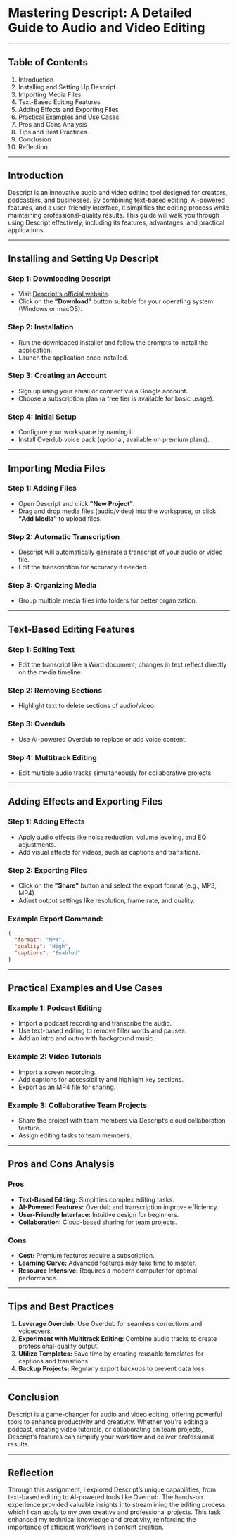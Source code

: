 # Mastering Descript: A Detailed Guide to Audio and Video Editing

---

## Table of Contents

1. Introduction  
2. Installing and Setting Up Descript  
3. Importing Media Files  
4. Text-Based Editing Features  
5. Adding Effects and Exporting Files  
6. Practical Examples and Use Cases  
7. Pros and Cons Analysis  
8. Tips and Best Practices  
9. Conclusion  
10. Reflection  

---

## Introduction

Descript is an innovative audio and video editing tool designed for creators, podcasters, and businesses. By combining text-based editing, AI-powered features, and a user-friendly interface, it simplifies the editing process while maintaining professional-quality results. This guide will walk you through using Descript effectively, including its features, advantages, and practical applications.

---

## Installing and Setting Up Descript

### Step 1: Downloading Descript
- Visit [Descript's official website](https://www.descript.com/).
- Click on the **"Download"** button suitable for your operating system (Windows or macOS).

### Step 2: Installation
- Run the downloaded installer and follow the prompts to install the application.
- Launch the application once installed.

### Step 3: Creating an Account
- Sign up using your email or connect via a Google account.
- Choose a subscription plan (a free tier is available for basic usage).

### Step 4: Initial Setup
- Configure your workspace by naming it.
- Install Overdub voice pack (optional, available on premium plans).

---

## Importing Media Files

### Step 1: Adding Files
- Open Descript and click **"New Project"**.
- Drag and drop media files (audio/video) into the workspace, or click **"Add Media"** to upload files.

### Step 2: Automatic Transcription
- Descript will automatically generate a transcript of your audio or video file.
- Edit the transcription for accuracy if needed.

### Step 3: Organizing Media
- Group multiple media files into folders for better organization.

---

## Text-Based Editing Features

### Step 1: Editing Text
- Edit the transcript like a Word document; changes in text reflect directly on the media timeline.

### Step 2: Removing Sections
- Highlight text to delete sections of audio/video.

### Step 3: Overdub
- Use AI-powered Overdub to replace or add voice content.

### Step 4: Multitrack Editing
- Edit multiple audio tracks simultaneously for collaborative projects.

---

## Adding Effects and Exporting Files

### Step 1: Adding Effects
- Apply audio effects like noise reduction, volume leveling, and EQ adjustments.
- Add visual effects for videos, such as captions and transitions.

### Step 2: Exporting Files
- Click on the **"Share"** button and select the export format (e.g., MP3, MP4).
- Adjust output settings like resolution, frame rate, and quality.

### Example Export Command:
```json
{
  "format": "MP4",
  "quality": "High",
  "captions": "Enabled"
}
```

---

## Practical Examples and Use Cases

### Example 1: Podcast Editing
- Import a podcast recording and transcribe the audio.
- Use text-based editing to remove filler words and pauses.
- Add an intro and outro with background music.

### Example 2: Video Tutorials
- Import a screen recording.
- Add captions for accessibility and highlight key sections.
- Export as an MP4 file for sharing.

### Example 3: Collaborative Team Projects
- Share the project with team members via Descript’s cloud collaboration feature.
- Assign editing tasks to team members.

---

## Pros and Cons Analysis

### Pros
- **Text-Based Editing:** Simplifies complex editing tasks.
- **AI-Powered Features:** Overdub and transcription improve efficiency.
- **User-Friendly Interface:** Intuitive design for beginners.
- **Collaboration:** Cloud-based sharing for team projects.

### Cons
- **Cost:** Premium features require a subscription.
- **Learning Curve:** Advanced features may take time to master.
- **Resource Intensive:** Requires a modern computer for optimal performance.

---

## Tips and Best Practices

1. **Leverage Overdub:** Use Overdub for seamless corrections and voiceovers.
2. **Experiment with Multitrack Editing:** Combine audio tracks to create professional-quality output.
3. **Utilize Templates:** Save time by creating reusable templates for captions and transitions.
4. **Backup Projects:** Regularly export backups to prevent data loss.

---

## Conclusion

Descript is a game-changer for audio and video editing, offering powerful tools to enhance productivity and creativity. Whether you’re editing a podcast, creating video tutorials, or collaborating on team projects, Descript’s features can simplify your workflow and deliver professional results.

---

## Reflection

Through this assignment, I explored Descript’s unique capabilities, from text-based editing to AI-powered tools like Overdub. The hands-on experience provided valuable insights into streamlining the editing process, which I can apply to my own creative and professional projects. This task enhanced my technical knowledge and creativity, reinforcing the importance of efficient workflows in content creation.

